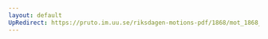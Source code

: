 ```yaml
---
layout: default
UpRedirect: https://pruto.im.uu.se/riksdagen-motions-pdf/1868/mot_1868__ak__77/mot_1868__ak__77-001.pdf
---
```

